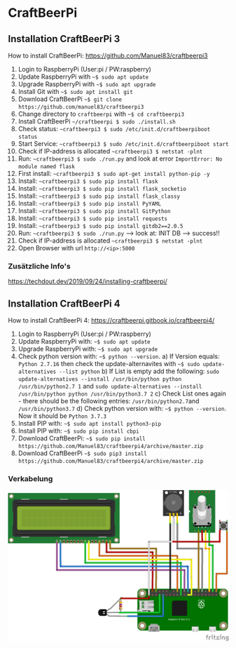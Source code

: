 # CraftBeerPi

## Installation CraftBeerPi 3
How to install CraftBeerPi: https://github.com/Manuel83/craftbeerpi3

1. Login to RaspberryPi (User:pi / PW:raspberry)
2. Update RaspberryPi with `~$ sudo apt update`
3. Upgrade RaspberryPi with `~$ sudo apt upgrade`
4. Install Git with `~$ sudo apt install git`
5. Download CraftBeerPi `~$ git clone https://github.com/manuel83/craftbeerpi3`
6. Change directory to `craftbeerpi` with `~$ cd craftbeerpi3`
7. Install CraftBeerPi `~/craftbeerpi $ sudo ./install.sh`
8. Check status: `~craftbeerpi3 $ sudo /etc/init.d/craftbeerpiboot status`
9. Start Service: `~craftbeerpi3 $ sudo /etc/init.d/craftbeerpiboot start`
10. Check if IP-address is allocated `~craftbeerpi3 $ netstat -plnt`
11. Run: `~craftbeerpi3 $ sudo ./run.py` and look at error `ImportError: No module named flask`
12. First install: `~craftbeerpi3 $ sudo apt-get install python-pip -y`
13. Install: `~craftbeerpi3 $ sudo pip install flask`
14. Install: `~craftbeerpi3 $ sudo pip install flask_socketio`
15. Install: `~craftbeerpi3 $ sudo pip install flask_classy`
16. Install: `~craftbeerpi3 $ sudo pip install PyYAML`
17. Install: `~craftbeerpi3 $ sudo pip install GitPython`
18. Install: `~craftbeerpi3 $ sudo pip install requests`
19. Install: `~craftbeerpi3 $ sudo pip install gitdb2==2.0.5`
20. Run: `~craftbeerpi3 $ sudo ./run.py` --> look at: INIT DB --> success!! 
21. Check if IP-address is allocated `~craftbeerpi3 $ netstat -plnt`
22. Open Browser with url `http://<ip>:5000`

### Zusätzliche Info's

https://techdout.dev/2019/09/24/installing-craftbeerpi/


## Installation CraftBeerPi 4
How to install CraftBeerPi 4: https://craftbeerpi.gitbook.io/craftbeerpi4/

1. Login to RaspberryPi (User:pi / PW:raspberry)
2. Update RaspberryPi with: `~$ sudo apt update`
3. Upgrade RaspberryPi with: `~$ sudo apt upgrade`
4. Check python version with: `~$ python --version`. 
   a) If Version equals: `Python 2.7.16` then check the update-alternavites with `~$ sudo update-alternatives --list python`
   b) If List is empty add the following: `sudo update-alternatives --install /usr/bin/python python /usr/bin/python2.7 1` and `sudo update-alternatives --install /usr/bin/python python /usr/bin/python3.7 2`
   c) Check List ones again - there should be the following entries: `/usr/bin/python2.7`and `/usr/bin/python3.7`
   d) Check python version with: `~$ python --version`. Now it should be `Python 3.7.3`
5. Install PIP with: `~$ sudo apt install python3-pip `
7. Install PIP with: `~$ sudo pip install cbpi`
8. Download CraftBeerPi: `~$ sudo pip install https://github.com/Manuel83/craftbeerpi4/archive/master.zip`
9. Download CraftBeerPi `~$ sudo pip3 install https://github.com/Manuel83/craftbeerpi4/archive/master.zip`

### Verkabelung

![](CraftBeerPi.png)
